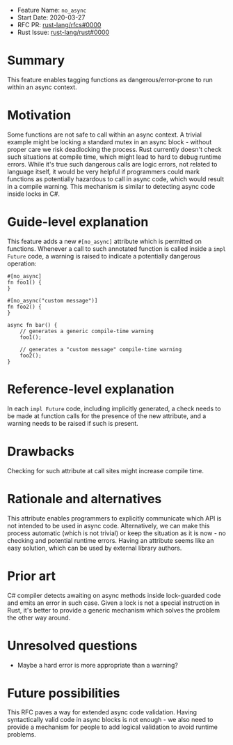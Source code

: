 - Feature Name: `no_async`
- Start Date: 2020-03-27
- RFC PR: [rust-lang/rfcs#0000](https://github.com/rust-lang/rfcs/pull/0000)
- Rust Issue: [rust-lang/rust#0000](https://github.com/rust-lang/rust/issues/0000)

# Summary
[summary]: #summary

This feature enables tagging functions as dangerous/error-prone to run within an async context.

# Motivation
[motivation]: #motivation

Some functions are not safe to call within an async context. A trivial example might be locking
a standard mutex in an async block - without proper care we risk deadlocking the process. Rust
currently doesn't check such situations at compile time, which might lead to hard to debug runtime
errors. While it's true such dangerous calls are logic errors, not related to language itself,
it would be very helpful if programmers could mark functions as potentially hazardous to call in
async code, which would result in a compile warning. This mechanism is similar to detecting async
code inside locks in C#.

# Guide-level explanation
[guide-level-explanation]: #guide-level-explanation

This feature adds a new `#[no_async]` attribute which is permitted on functions. Whenever a call
to such annotated function is called inside a `impl Future` code, a warning is raised to indicate
a potentially dangerous operation:

    #[no_async]
    fn foo1() {
    }

    #[no_async("custom message")]
    fn foo2() {
    }

    async fn bar() {
        // generates a generic compile-time warning
        foo1();

        // generates a "custom message" compile-time warning
        foo2();
    }

# Reference-level explanation
[reference-level-explanation]: #reference-level-explanation

In each `impl Future` code, including implicitly generated, a check needs to be made at function calls
for the presence of the new attribute, and a warning needs to be raised if such is present.

# Drawbacks
[drawbacks]: #drawbacks

Checking for such attribute at call sites might increase compile time.

# Rationale and alternatives
[rationale-and-alternatives]: #rationale-and-alternatives

This attribute enables programmers to explicitly communicate which API is not intended to be used in async
code. Alternatively, we can make this process automatic (which is not trivial) or keep the situation as it
is now - no checking and potential runtime errors. Having an attribute seems like an easy solution, which 
can be used by external library authors.

# Prior art
[prior-art]: #prior-art

C# compiler detects awaiting on async methods inside lock-guarded code and emits an error in such case. Given
a lock is not a special instruction in Rust, it's better to provide a generic mechanism which solves the
problem the other way around.

# Unresolved questions
[unresolved-questions]: #unresolved-questions

- Maybe a hard error is more appropriate than a warning?

# Future possibilities
[future-possibilities]: #future-possibilities

This RFC paves a way for extended async code validation. Having syntactically valid code in async blocks is
not enough - we also need to provide a mechanism for people to add logical validation to avoid runtime
problems.
